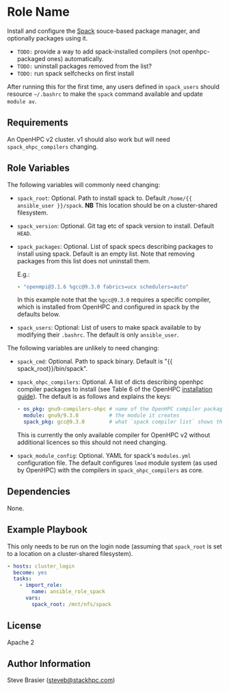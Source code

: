 Role Name
=========

Install and configure the [Spack](https://spack.readthedocs.io/en/latest/index.html) souce-based package manager, and optionally packages using it.

- `TODO:` provide a way to add spack-installed compilers (not openhpc-packaged ones) automatically.
- `TODO:` uninstall packages removed from the list?
- `TODO:` run spack selfchecks on first install

After running this for the first time, any users defined in `spack_users` should resource `~/.bashrc` to make the `spack` command available and update `module av`.

Requirements
------------

An OpenHPC v2 cluster. v1 should also work but will need `spack_ohpc_compilers` changing.

Role Variables
--------------

The following variables will commonly need changing:

- `spack_root`: Optional. Path to install spack to. Default `/home/{{ ansible_user }}/spack`. **NB** This location should be on a cluster-shared filesystem.
- `spack_version`: Optional. Git tag etc of spack version to install. Default `HEAD`.
- `spack_packages`: Optional. List of spack specs describing packages to install using spack. Default is an empty list. Note that removing packages from this list does not uninstall them.

  E.g.:
    ```yaml
    - "openmpi@3.1.6 %gcc@9.3.0 fabrics=ucx schedulers=auto"
    ```
  In this example note that the `%gcc@9.3.0` requires a specific compiler, which is installed from OpenHPC and configured in spack by the defaults below.
- `spack_users`: Optional: List of users to make spack available to by modifying their `.bashrc`. The default is only `ansible_user`.

The following variables are unlikely to need changing:

- `spack_cmd`: Optional. Path to spack binary. Default is "{{ spack_root}}/bin/spack".
- `spack_ohpc_compilers`: Optional. A list of dicts describing openhpc compiler packages to install (see Table 6 of the OpenHPC [installation guide](https://github.com/openhpc/ohpc/releases/download/v2.0.GA/Install_guide-CentOS8-Warewulf-SLURM-2.0-aarch64.pdf)). The default is as follows and explains the keys:

  ```yaml
  - os_pkg: gnu9-compilers-ohpc # name of the OpenHPC compiler package
    module: gnu9/9.3.0          # the module it creates
    spack_pkg: gcc@9.3.0        # what `spack compiler list` shows this compiler as
  ```
  This is currently the only available compiler for OpenHPC v2 without additional licences so this should not need changing.

- `spack_module_config`: Optional. YAML for spack's `modules.yml` configuration file. The default configures `lmod` module system (as used by OpenHPC) with the compilers in `spack_ohpc_compilers` as core.
  

Dependencies
------------

None.

Example Playbook
----------------

This only needs to be run on the login node (assuming that `spack_root` is set to a location on a cluster-shared filesystem).

```yaml
- hosts: cluster_login  
  become: yes
  tasks:
    - import_role:
        name: ansible_role_spack
      vars:
        spack_root: /mnt/nfs/spack
```

License
-------

Apache 2

Author Information
------------------

Steve Brasier (steveb@stackhpc.com)
